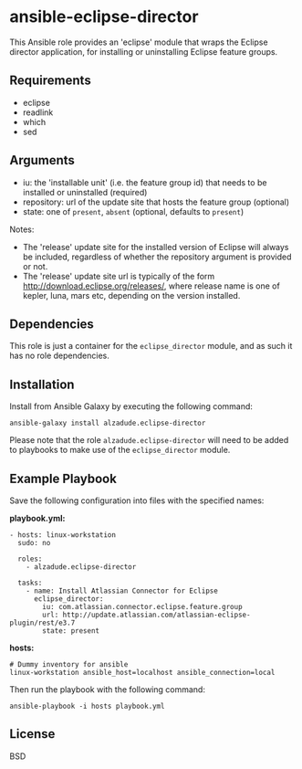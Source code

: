 ansible-eclipse-director
========================

This Ansible role provides an 'eclipse' module that wraps the Eclipse director application, for installing or uninstalling Eclipse feature groups.

Requirements
------------

  - eclipse
  - readlink
  - which
  - sed

Arguments
---------

  - iu: the 'installable unit' (i.e. the feature group id) that needs to be installed or uninstalled (required)
  - repository: url of the update site that hosts the feature group (optional)
  - state: one of `present`, `absent` (optional, defaults to `present`)

Notes:

  - The 'release' update site for the installed version of Eclipse will always be included, regardless of whether the repository argument is provided or not.
  - The 'release' update site url is typically of the form http://download.eclipse.org/releases/<release-name>, where release name is one of kepler, luna, mars etc, depending on the version installed.

Dependencies
------------

This role is just a container for the `eclipse_director` module, and as such it has no role dependencies.

Installation
------------

Install from Ansible Galaxy by executing the following command:

```
ansible-galaxy install alzadude.eclipse-director
```

Please note that the role `alzadude.eclipse-director` will need to be added to playbooks to make use of the `eclipse_director` module.

Example Playbook
----------------

Save the following configuration into files with the specified names:

**playbook.yml:**
```
- hosts: linux-workstation
  sudo: no

  roles:
    - alzadude.eclipse-director

  tasks:
    - name: Install Atlassian Connector for Eclipse
      eclipse_director:
        iu: com.atlassian.connector.eclipse.feature.group
        url: http://update.atlassian.com/atlassian-eclipse-plugin/rest/e3.7
        state: present
```
**hosts:**
```
# Dummy inventory for ansible
linux-workstation ansible_host=localhost ansible_connection=local
```
Then run the playbook with the following command:
```
ansible-playbook -i hosts playbook.yml
```

License
-------

BSD

